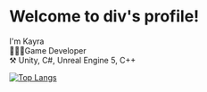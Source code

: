 
# Welcome to div's profile!

I'm Kayra <br /> 👨🏻‍💻Game Developer <br /> ⚒️ Unity, C#, Unreal Engine 5, C++

[![Top Langs](https://github-readme-stats.vercel.app/api/top-langs/?username=anuraghazra)](https://github.com/anuraghazra/github-readme-stats)
